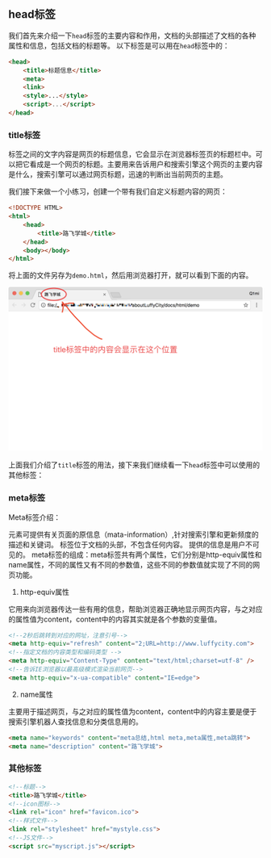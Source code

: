 ## head标签

我们首先来介绍一下`head`标签的主要内容和作用，文档的头部描述了文档的各种属性和信息，包括文档的标题等。
以下标签是可以用在`head`标签中的：

```html
<head>
    <title>标题信息</title>
    <meta>
    <link>
    <style>...</style>
    <script>...</script>
</head>
```

### title标签

<title>标签：在<title>和</title>标签之间的文字内容是网页的标题信息，它会显示在浏览器标签页的标题栏中。可以把它看成是一个网页的标题。主要用来告诉用户和搜索引擎这个网页的主要内容是什么，搜索引擎可以通过网页标题，迅速的判断出当前网页的主题。

我们接下来做一个小练习，创建一个带有我们自定义标题内容的网页：

```html
<!DOCTYPE HTML>
<html>
    <head>
        <title>路飞学城</title>
    </head>
    <body></body>
</html>
```
将上面的文件另存为`demo.html`，然后用浏览器打开，就可以看到下面的内容。

![title标签效果展示](/assets/chapter9/html/HTML_03.png)

上面我们介绍了`title`标签的用法，接下来我们继续看一下`head`标签中可以使用的其他标签：

### meta标签

Meta标签介绍：

<meta>元素可提供有关页面的原信息（mata-information）,针对搜索引擎和更新频度的描述和关键词。
<meta>标签位于文档的头部，不包含任何内容。
<meta>提供的信息是用户不可见的。
meta标签的组成：meta标签共有两个属性，它们分别是http-equiv属性和name属性，不同的属性又有不同的参数值，这些不同的参数值就实现了不同的网页功能。 

1. http-equiv属性

它用来向浏览器传达一些有用的信息，帮助浏览器正确地显示网页内容，与之对应的属性值为content，content中的内容其实就是各个参数的变量值。

```html
<!--2秒后跳转到对应的网址，注意引号-->
<meta http-equiv="refresh" content="2;URL=http://www.luffycity.com">
<!--指定文档的内容类型和编码类型 -->
<meta http-equiv="Content-Type" content="text/html;charset=utf-8" />
<!--告诉IE浏览器以最高级模式渲染当前网页-->
<meta http-equiv="x-ua-compatible" content="IE=edge">
```

2. name属性

主要用于描述网页，与之对应的属性值为content，content中的内容主要是便于搜索引擎机器人查找信息和分类信息用的。

```html
<meta name="keywords" content="meta总结,html meta,meta属性,meta跳转">
<meta name="description" content="路飞学城">
```

### 其他标签

```html
<!--标题-->
<title>路飞学城</title>
<!--icon图标-->
<link rel="icon" href="favicon.ico">
<!--样式文件-->
<link rel="stylesheet" href="mystyle.css">
<!--JS文件-->
<script src="myscript.js"></script>
```